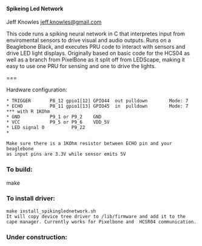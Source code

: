 #### Spikeing Led Network

Jeff Knowles
jeff.knowles@gmail.com	


This code runs a spiking neural network in C that interpretes input from enviromental sensors to drive visual and audio outputs. Runs on a Beaglebone Black, and executes PRU code to interact with sensors and drive LED light displays. Originally based on basic code for the HCS04 as well as a branch from PixelBone as it split off from LEDScape, making it easy to use one PRU for sensing and one to drive the lights.   



===



Hardware configuration:

	* TRIGGER		P8_12 gpio1[12] GPIO44	out	pulldown		Mode: 7 
	* ECHO			P8_11 gpio1[13] GPIO45	in	pulldown		Mode: 7 *** with R 1KOhm
	* GND			P9_1 or P9_2	GND
	* VCC			P9_5 or P9_6	VDD_5V
	* LED signal 0          P9_22 
	* 
	
	Make sure there is a 1KOhm resistor between ECHO pin and your beaglebone
	as input pins are 3.3V while sensor emits 5V

### To build:
make
### To install driver:

	make install_spikinglednetwork.sh
	It will copy device tree driver to /lib/firmware and add it to the cape manager. Currently works for Pixelbone and 	HCSR04 communication. 

### Under construction:


	


